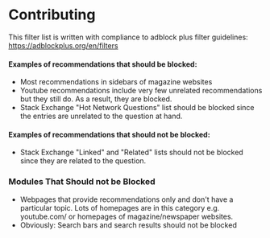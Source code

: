 # Contributing #
This filter list is written with compliance to adblock plus filter guidelines: https://adblockplus.org/en/filters

#### Examples of recommendations that should be blocked: ####
* Most recommendations in sidebars of magazine websites
* Youtube recommendations include very few unrelated recommendations but they still do. As a result, they are blocked.
* Stack Exchange "Hot Network Questions" list should be blocked since the entries are unrelated to the question at hand.

#### Examples of recommendations that should not be blocked: ####
* Stack Exchange "Linked" and "Related" lists should not be blocked since they are related to the question.

### Modules That Should not be Blocked ###
* Webpages that provide recommendations only and don't have a particular topic. Lots of homepages are in this category e.g. youtube.com/ or homepages of magazine/newspaper websites.
* Obviously: Search bars and search results should not be blocked
